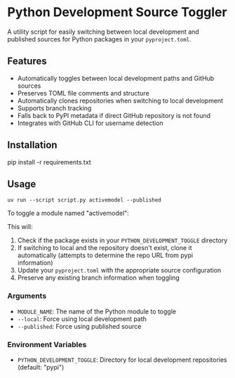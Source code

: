 
# Python Development Source Toggler

A utility script for easily switching between local development and published sources for Python packages in your `pyproject.toml`.

## Features

- Automatically toggles between local development paths and GitHub sources
- Preserves TOML file comments and structure
- Automatically clones repositories when switching to local development
- Supports branch tracking
- Falls back to PyPI metadata if direct GitHub repository is not found
- Integrates with GitHub CLI for username detection

## Installation


pip install -r requirements.txt


## Usage

```
uv run --script script.py activemodel --published
```

To toggle a module named "activemodel":


This will:

1. Check if the package exists in your `PYTHON_DEVELOPMENT_TOGGLE` directory
2. If switching to local and the repository doesn't exist, clone it automatically (attempts to determine the repo URL from pypi information)
3. Update your `pyproject.toml` with the appropriate source configuration
4. Preserve any existing branch information when toggling

### Arguments

- `MODULE_NAME`: The name of the Python module to toggle
- `--local`: Force using local development path
- `--published`: Force using published source

### Environment Variables

- `PYTHON_DEVELOPMENT_TOGGLE`: Directory for local development repositories (default: "pypi")
